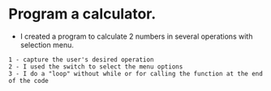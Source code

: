 # Program a calculator.


- I created a program to calculate 2 numbers in several operations with selection menu.

````
1 - capture the user's desired operation
2 - I used the switch to select the menu options
3 - I do a "loop" without while or for calling the function at the end of the code
````
